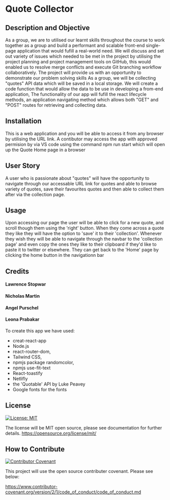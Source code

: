 # Quote Collector

## Description and Objective
As a group, we are to utilised our learnt skills throughout the course to work together as a group and build a performant and scalable front-end single-page application that would fufill a real-world need. We will discuss and set out variety of issues which needed to be met in the project by utilising the project planning and project management tools on GitHub, this would enabled us to resolve merge conflicts and execute Git branching workflow collaboratively. The project will provide us with an opportunity to demonstrate our problem solving skills
As a group, we will be collecting "quotes" API data which will be saved in a local storage. We will create a code function that would allow the data to be use in developing a from-end application,
The functionality of our app will fufill the react lifecycle methods, an application navigating method which allows both "GET" and "POST" routes for retrieving and collecting data. 

## Installation

This is a web application and you will be able to access it from any browser by utilising the URL link. A contibutor may access the app with approved permision by via VS code using the command npm run start which will open up the Quote Home page in a browser

## User Story
A user who is passionate about "quotes" will have the opportunity to navigate through our accessable URL link for quotes and able to browse variety of quotes, save their favourites quotes and then able to collect them after via the collection page. 

## Usage

Upon accessing our page the user will be able to click for a new quote, and scroll though them using the 'right' button. 
When they come across a quote they like they will have the option to 'save' it to their 'collection'. Whenever they wish they will be able to navigate through the navbar to the 'collection page' and even copy the ones they like to their clipboard if they'd like to paste it to twitter or elsewhere. They can get back to the 'Home' page by clicking the home button in the navigationn bar 

## Credits

#### Lawrence Stopwar
#### Nicholas Martin
#### Angel Purschel
#### Leona Prabakar

To create this app we have used: 
- creat-react-app
-  Node.js 
-  react-router-dom, 
-  Tailwind CSS, 
-  npmjs package randomcolor, 
-  npmjs use-fit-text
-  React-toastify
-  Netlifly  
- the 'Quotable' API by Luke Peavey
- Google fonts for the fonts

## License

[![License: MIT](https://img.shields.io/badge/License-MIT-yellow.svg)](https://opensource.org/licenses/MIT)

The license will be MIT open source, please see documentation for further details.
https://opensource.org/license/mit/


## How to Contribute

[![Contributor Covenant](https://img.shields.io/badge/Contributor%20Covenant-2.1-4baaaa.svg)](code_of_conduct.md)

This project will use the open source contributer covenant. Please see below: 

https://www.contributor-covenant.org/version/2/1/code_of_conduct/code_of_conduct.md
